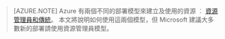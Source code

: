 > [AZURE.NOTE] Azure 有兩個不同的部署模型來建立及使用的資源 ︰  [資源管理員和傳統](../resource-manager-deployment-model.md)。 本文將說明如何使用這兩個模型，但 Microsoft 建議大多數新的部署請使用資源管理員模型。

